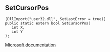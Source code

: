 ## SetCursorPos

```
[DllImport("user32.dll", SetLastError = true)]
public static extern bool SetCursorPos(
   int X,
   int Y
);
```

[Microsoft documentation](https://docs.microsoft.com/en-us/windows/win32/api/winuser/nf-winuser-setcursorpos)
